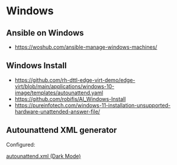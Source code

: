 # Windows

## Ansible on Windows

- https://woshub.com/ansible-manage-windows-machines/

## Windows Install

- https://github.com/rh-dttl-edge-virt-demo/edge-virt/blob/main/applications/windows-10-image/templates/autounattend.yaml
- https://github.com/robifis/AI_Windows-Install
- https://pureinfotech.com/windows-11-installation-unsupported-hardware-unattended-answer-file/

## Autounattend XML generator

Configured:

[autounattend.xml (Dark Mode)](https://schneegans.de/windows/unattend-generator/view/?LanguageMode=Unattended&UILanguage=en-US&Locale=en-US&Keyboard=00000409&UseKeyboard2=true&Locale2=es-US&Keyboard2=0000040a&GeoLocation=244&ProcessorArchitecture=amd64&BypassNetworkCheck=true&ComputerNameMode=Script&ComputerNameScript=return+Read-Host+-Prompt+%27Enter+computer+name%27%3B&CompactOsMode=Never&TimeZoneMode=Implicit&PartitionMode=Unattended&PartitionLayout=GPT&EspSize=300&RecoveryMode=Partition&RecoverySize=1000&DiskAssertionMode=Skip&WindowsEditionMode=Generic&WindowsEdition=pro&UserAccountMode=Unattended&AccountName0=Admin&AccountDisplayName0=&AccountPassword0=&AccountGroup0=Administrators&AccountName1=User&AccountDisplayName1=&AccountPassword1=&AccountGroup1=Users&AutoLogonMode=Own&PasswordExpirationMode=Unlimited&LockoutMode=Default&HideFiles=Hidden&ShowFileExtensions=true&TaskbarSearch=Hide&TaskbarIconsMode=Default&DisableWidgets=true&LeftTaskbar=true&DisableBingResults=true&StartTilesMode=Empty&StartPinsMode=Empty&DisableFastStartup=true&EnableRemoteDesktop=true&HardenSystemDriveAcl=true&DisableLastAccess=true&DisableAppSuggestions=true&HideEdgeFre=true&DisableEdgeStartupBoost=true&DeleteWindowsOld=true&EffectsMode=Default&DesktopIconsMode=Custom&IconHome=true&IconNetwork=true&IconThisPC=true&WifiMode=Skip&ExpressSettings=DisableAll&KeysMode=Configure&CapsLockInitial=Off&CapsLockBehavior=Toggle&NumLockInitial=Off&NumLockBehavior=Toggle&ScrollLockInitial=Off&ScrollLockBehavior=Toggle&ColorMode=Custom&SystemColorTheme=Dark&AppsColorTheme=Dark&AccentColor=%230078d4&AccentColorOnBorders=true&EnableTransparency=true&WallpaperMode=Default&Remove3DViewer=true&RemoveBingSearch=true&RemoveClipchamp=true&RemoveCopilot=true&RemoveCortana=true&RemoveDevHome=true&RemoveMailCalendar=true&RemoveMaps=true&RemoveMediaFeatures=true&RemoveMixedReality=true&RemoveZuneVideo=true&RemoveNews=true&RemoveOneSync=true&RemovePowerAutomate=true&RemoveSkype=true&RemoveSolitaire=true&RemoveStepsRecorder=true&RemoveStickyNotes=true&RemoveWallet=true&RemoveWeather=true&RemoveXboxApps=true&DefaultUserScript1=%3A%3A+This+will+restore+the+classic+right+click+menu%0D%0Areg+add+HKU%5CDefaultUser%5CSoftware%5CClasses%5CCLSID%5C%7B86ca1aa0-34aa-4e8b-a509-50c905bae2a2%7D%5CInprocServer32+%2Ff+%2Fve%0D%0A%0D%0A%3A%3A+This+will+make+the+taskbar+less+like+Apple%0D%0Areg+add+HKU%5CDefaultUser%5CSoftware%5CMicrosoft%5CWindows%5CCurrentVersion%5CExplorer%5CAdvanced+%2Fv+TaskbarAl+%2Ft+REG_DWORD+%2Fd+0+%2Ff%0D%0A%0D%0A%3A%3A+This+will+remove+fun+facts+tips+and+more+on+the+lock+screen%0D%0Areg+add+HKU%5CDefaultUser%5CSoftware%5CMicrosoft%5CWindows%5CCurrentVersion%5CContentDeliveryManager+%2Fv+RotatingLockScreenOverlayEnabled+%2Ft+REG_DWORD+%2Fd+0+%2Ff%0D%0Areg+add+HKU%5CDefaultUser%5C%5CSoftware%5CMicrosoft%5CWindows%5CCurrentVersion%5CContentDeliveryManager+%2Fv+SubscribedContent-338387Enabled+%2Ft+REG_DWORD+%2Fd+0+%2Ff&DefaultUserScriptType1=Cmd&WdacMode=Skip)
